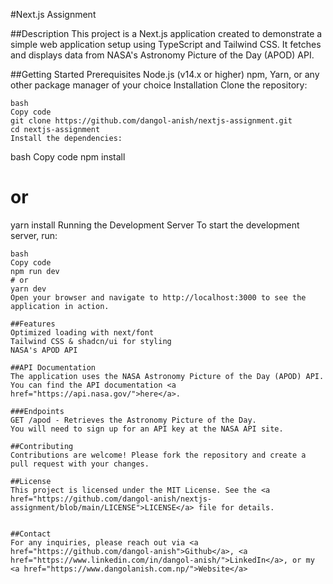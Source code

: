 #Next.js Assignment

##Description
This project is a Next.js application created to demonstrate a simple web application setup using TypeScript and Tailwind CSS. It fetches and displays data from NASA's Astronomy Picture of the Day (APOD) API.

##Getting Started
Prerequisites
Node.js (v14.x or higher)
npm, Yarn, or any other package manager of your choice
Installation
Clone the repository:
```
bash
Copy code
git clone https://github.com/dangol-anish/nextjs-assignment.git
cd nextjs-assignment
Install the dependencies:
```
bash
Copy code
npm install
# or
yarn install
Running the Development Server
To start the development server, run:
```
bash
Copy code
npm run dev
# or
yarn dev
Open your browser and navigate to http://localhost:3000 to see the application in action.

##Features
Optimized loading with next/font
Tailwind CSS & shadcn/ui for styling
NASA's APOD API

##API Documentation
The application uses the NASA Astronomy Picture of the Day (APOD) API. You can find the API documentation <a href="https://api.nasa.gov/">here</a>.

###Endpoints
GET /apod - Retrieves the Astronomy Picture of the Day.
You will need to sign up for an API key at the NASA API site.

##Contributing
Contributions are welcome! Please fork the repository and create a pull request with your changes.

##License
This project is licensed under the MIT License. See the <a href="https://github.com/dangol-anish/nextjs-assignment/blob/main/LICENSE">LICENSE</a> file for details.


##Contact
For any inquiries, please reach out via <a href="https://github.com/dangol-anish">Github</a>, <a href="https://www.linkedin.com/in/dangol-anish/">LinkedIn</a>, or my <a href="https://www.dangolanish.com.np/">Website</a>

